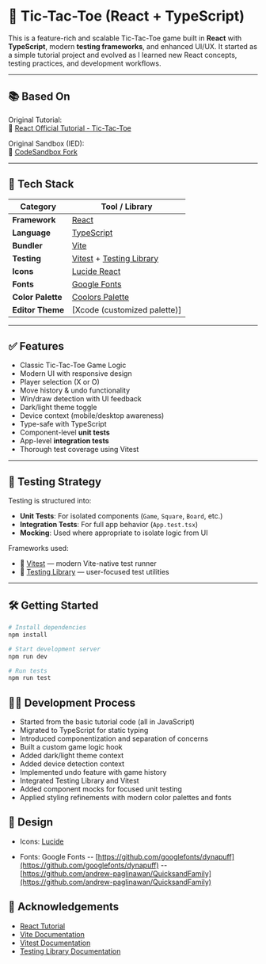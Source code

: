 # 🧠 Tic-Tac-Toe (React + TypeScript)

This is a feature-rich and scalable Tic-Tac-Toe game built in **React** with **TypeScript**, modern **testing frameworks**, and enhanced UI/UX. It started as a simple tutorial project and evolved as I learned new React concepts, testing practices, and development workflows.

---

## 📚 Based On

Original Tutorial:  
🔗 [React Official Tutorial - Tic-Tac-Toe](https://react.dev/learn/tutorial-tic-tac-toe)

Original Sandbox (IED):  
🔗 [CodeSandbox Fork](https://codesandbox.io/p/devbox/react-dev-forked-mczzms?file=%2Fsrc%2FApp.js%3A48%2C21&workspaceId=ws_BfhuVkuATKwkYTD8u6m2Zz)

---

## 🚀 Tech Stack

| Category          | Tool / Library                                                                                                   |
| ----------------- | ---------------------------------------------------------------------------------------------------------------- |
| **Framework**     | [React](https://react.dev)                                                                                       |
| **Language**      | [TypeScript](https://www.typescriptlang.org/)                                                                    |
| **Bundler**       | [Vite](https://vite.dev/guide/)                                                                                  |
| **Testing**       | [Vitest](https://vitest.dev/) + [Testing Library](https://testing-library.com/docs/react-testing-library/intro/) |
| **Icons**         | [Lucide React](https://lucide.dev/)                                                                              |
| **Fonts**         | [Google Fonts](https://fonts.google.com/selection/embed)                                                         |
| **Color Palette** | [Coolors Palette](https://coolors.co/58a88d-2b2d42-9684a1-fffbfc-e5b181)                                         |
| **Editor Theme**  | [Xcode (customized palette)]                                                                                     |

---

## ✅ Features

- Classic Tic-Tac-Toe Game Logic
- Modern UI with responsive design
- Player selection (X or O)
- Move history & undo functionality
- Win/draw detection with UI feedback
- Dark/light theme toggle
- Device context (mobile/desktop awareness)
- Type-safe with TypeScript
- Component-level **unit tests**
- App-level **integration tests**
- Thorough test coverage using Vitest

---

## 🧪 Testing Strategy

Testing is structured into:

- **Unit Tests**: For isolated components (`Game`, `Square`, `Board`, etc.)
- **Integration Tests**: For full app behavior (`App.test.tsx`)
- **Mocking**: Used where appropriate to isolate logic from UI

Frameworks used:

- 🔹 [Vitest](https://vitest.dev/api/) — modern Vite-native test runner
- 🔹 [Testing Library](https://testing-library.com/) — user-focused test utilities

---

## 🛠️ Getting Started

```bash
# Install dependencies
npm install

# Start development server
npm run dev

# Run tests
npm run test
```

## 🧑‍💻 Development Process

- Started from the basic tutorial code (all in JavaScript)
- Migrated to TypeScript for static typing
- Introduced componentization and separation of concerns
- Built a custom game logic hook
- Added dark/light theme context
- Added device detection context
- Implemented undo feature with game history
- Integrated Testing Library and Vitest
- Added component mocks for focused unit testing
- Applied styling refinements with modern color palettes and fonts

## 🎨 Design

- Icons: [Lucide](https://lucide.dev/)

- Fonts: Google Fonts
  -- [https://github.com/googlefonts/dynapuff](https://github.com/googlefonts/dynapuff)
  -- [https://github.com/andrew-paglinawan/QuicksandFamily](https://github.com/andrew-paglinawan/QuicksandFamily)

## 🙏 Acknowledgements

- [React Tutorial](https://react.dev/learn/tutorial-tic-tac-toe)
- [Vite Documentation](https://vite.dev/guide/)
- [Vitest Documentation](https://vitest.dev/api/)
- [Testing Library Documentation](https://testing-library.com/docs/react-testing-library/intro/)

